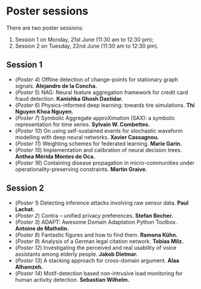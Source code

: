 <!-- # French-German Summer School on AI with Industry 2021 -->

# Poster sessions

There are two poster sessions:

1. Session 1 on Monday, 21st June (11:30 am to 12:30 pm);
1. Session 2 on Tuesday, 22nd June (11:30 am to 12:30 pm).

## Session 1

- (*Poster 4*) Offline detection of change-points for stationary graph signals. **Alejandro de la Concha.**
- (*Poster 5*) NAG: Neural feature aggregation framework for credit card fraud detection. **Kanishka Ghosh Dastidar.**
- (*Poster 6*) Physics-informed deep learning: towards tire simulations. **Thi Nguyen Khoa Nguyen.**
- (*Poster 7*) Symbolic Aggregate approXimation (SAX): a symbolic representation for time series. **Sylvain W. Combettes.**
- (*Poster 10*) On using self-sustained events for stochastic waveform modelling with deep neural networks. **Xavier Cassagnou.**
- (*Poster 11*) Weighting schemes for federated learning. **Marie Garin.**
- (*Poster 15*) Implementation and calibration of neural decision trees. **Anthea Mérida Montes de Oca.**
- (*Poster 16*) Containing disease propagation in micro-communities under operationality-preserving constraints. **Martin Graive.**


## Session 2
- (*Poster 1*) Detecting inference attacks involving raw sensor data. **Paul Lachat.**
- (*Poster 2*) Contra – unified privacy preferences. **Stefan Becher.**
- (*Poster 3*) ADAPT: Awesome Domain Adaptation Python Toolbox. **Antoine de Mathelin.**
- (*Poster 8*) Fantastic figures and how to find them. **Ramona Kühn.**
- (*Poster 9*) Analysis of a German legal citation network. **Tobias Milz.**
- (*Poster 12*) Investigating the perceived and real usability of voice assistants among elderly people. **Jakob Dietmar.**
- (*Poster 13*) A stacking approach for cross-domain argument. **Alaa Alhamzeh.**
- (*Poster 14*) Motif-detection based non-intrusive load monitoring for human activity detection. **Sebastian Wilhelm.**